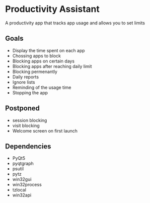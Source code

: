 # Productivity Assistant
A productivity app that tracks app usage and allows you to set limits

## Goals
- Display the time spent on each app
- Chossing apps to block
- Blocking apps on certain days
- Blocking apps after reaching daily limit
- Blocking permenantly
- Daily reports
- Ignore lists
- Reminding of the usage time
- Stopping the app

## Postponed
- session blocking
- visit blocking
- Welcome screen on first launch

## Dependencies
- PyQt5
- pyqtgraph
- psutil
- pytz
- win32gui
- win32process
- tzlocal
- win32api
